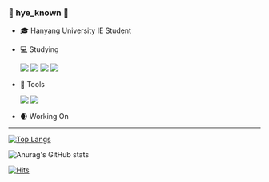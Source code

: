 

### :hamster: hye_known :hamster:






- :mortar_board: Hanyang University IE Student


- :computer:  Studying

  <img src="https://img.shields.io/badge/Python-3776AB?style=flat&logo=Python&logoColor=white"/> <img src="https://img.shields.io/badge/Pytorch-EE4C2C?style=flat&logo=Pytorch&logoColor=white"/> <img src="https://img.shields.io/badge/pandas-150458?style=flat&logo=pandas&logoColor=white"/> <img src="https://img.shields.io/badge/MySQL-4479A1?style=flat&logo=MySQL&logoColor=white"/>

- :hammer: Tools 

  <img src="https://img.shields.io/badge/Google Colab-F9AB00?style=flat&logo=Google Colab&logoColor=white"/> <img src="https://img.shields.io/badge/Kaggle-20BEFF?style=flat&logo=Kaggle&logoColor=white"/>
  
 - :waxing_crescent_moon: Working On


  

-----


[![Top Langs](https://github-readme-stats.vercel.app/api/top-langs/?username=hyeknown&layout=compact)](https://github.com/hyeknown/github-readme-stats)


![Anurag's GitHub stats](https://github-readme-stats.vercel.app/api?username=hyeknown&show_icons=true&theme=dracula)

[![Hits](https://hits.seeyoufarm.com/api/count/incr/badge.svg?url=https%3A%2F%2Fgithub.com%2Fhyeknown&count_bg=%23000000&title_bg=%23000000&icon=github.svg&icon_color=%23FFFFFF&title=hits&edge_flat=false)](https://hits.seeyoufarm.com)

